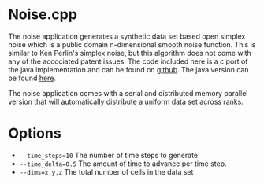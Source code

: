 # Noise.cpp

The noise application generates a synthetic data set based open simplex noise which is a public domain n-dimensional smooth noise function. This is similar to Ken Perlin's simplex noise, but this algorithm does not come with any of the accociated patent issues. The code included here is a *c* port of the java implementation and can be found on [github](https://github.com/smcameron/open-simplex-noise-in-c). The java version can be found [here](https://gist.github.com/KdotJPG/b1270127455a94ac5d19).

The noise application comes with a serial and distributed memory parallel version that will automatically distribute a uniform data set across ranks.

# Options
 - `--time_steps=10` The number of time steps to generate
 - `--time_delta=0.5` The amount of time to advance per time step.
 - `--dims=x,y,z` The total number of cells in the data set
